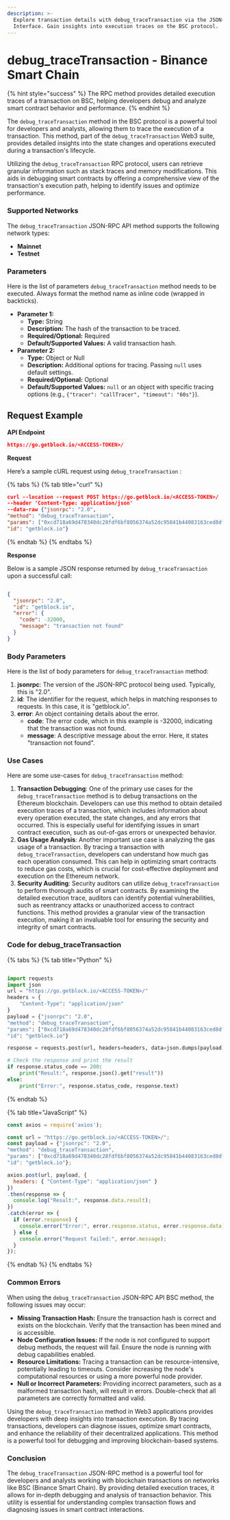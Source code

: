 ```yaml
---
description: >-
  Explore transaction details with debug_traceTransaction via the JSON-RPC API
  Interface. Gain insights into execution traces on the BSC protocol.
---
```


# debug\_traceTransaction - Binance Smart Chain

{% hint style="success" %}
The RPC method provides detailed execution traces of a transaction on BSC, helping developers debug and analyze smart contract behavior and performance.
{% endhint %}

The `debug_traceTransaction` method in the BSC protocol is a powerful tool for developers and analysts, allowing them to trace the execution of a transaction. This method, part of the `debug_traceTransaction` Web3 suite, provides detailed insights into the state changes and operations executed during a transaction's lifecycle.

Utilizing the `debug_traceTransaction` RPC protocol, users can retrieve granular information such as stack traces and memory modifications. This aids in debugging smart contracts by offering a comprehensive view of the transaction's execution path, helping to identify issues and optimize performance.

### Supported Networks

The `debug_traceTransaction` JSON-RPC API method supports the following network types:

* **Mainnet**
* **Testnet**

### Parameters

Here is the list of parameters `debug_traceTransaction` method needs to be executed. Always format the method name as inline code (wrapped in backticks).

* **Parameter 1:**
  * **Type:** String
  * **Description:** The hash of the transaction to be traced.
  * **Required/Optional:** Required
  * **Default/Supported Values:** A valid transaction hash.
* **Parameter 2:**
  * **Type:** Object or Null
  * **Description:** Additional options for tracing. Passing `null` uses default settings.
  * **Required/Optional:** Optional
  * **Default/Supported Values:** `null` or an object with specific tracing options (e.g., `{"tracer": "callTracer", "timeout": "60s"}`).

## Request Example

**API Endpoint**

```json
https://go.getblock.io/<ACCESS-TOKEN>/
```

**Request**

Here’s a sample cURL request using `debug_traceTransaction` :

{% tabs %}
{% tab title="curl" %}
```json
curl --location --request POST https://go.getblock.io/<ACCESS-TOKEN>/
--header 'Content-Type: application/json' 
--data-raw {"jsonrpc": "2.0",
"method": "debug_traceTransaction",
"params": ["0xcd718a69d478340dc28fdf6bf8056374a52dc95841b44083163ced8dfe29310c", null],
"id": "getblock.io"}
```
{% endtab %}
{% endtabs %}

**Response**

Below is a sample JSON response returned by `debug_traceTransaction` upon a successful call:

```json

{
  "jsonrpc": "2.0",
  "id": "getblock.io",
  "error": {
    "code": -32000,
    "message": "transaction not found"
  }
}

```

### Body Parameters

Here is the list of body parameters for `debug_traceTransaction` method:

1. **jsonrpc**: The version of the JSON-RPC protocol being used. Typically, this is "2.0".
2. **id**: The identifier for the request, which helps in matching responses to requests. In this case, it is "getblock.io".
3. **error**: An object containing details about the error.
   * **code**: The error code, which in this example is -32000, indicating that the transaction was not found.
   * **message**: A descriptive message about the error. Here, it states "transaction not found".

### Use Cases

Here are some use-cases for `debug_traceTransaction` method:

1. **Transaction Debugging**: One of the primary use cases for the `debug_traceTransaction` method is to debug transactions on the Ethereum blockchain. Developers can use this method to obtain detailed execution traces of a transaction, which includes information about every operation executed, the state changes, and any errors that occurred. This is especially useful for identifying issues in smart contract execution, such as out-of-gas errors or unexpected behavior.
2. **Gas Usage Analysis**: Another important use case is analyzing the gas usage of a transaction. By tracing a transaction with `debug_traceTransaction`, developers can understand how much gas each operation consumed. This can help in optimizing smart contracts to reduce gas costs, which is crucial for cost-effective deployment and execution on the Ethereum network.
3. **Security Auditing**: Security auditors can utilize `debug_traceTransaction` to perform thorough audits of smart contracts. By examining the detailed execution trace, auditors can identify potential vulnerabilities, such as reentrancy attacks or unauthorized access to contract functions. This method provides a granular view of the transaction execution, making it an invaluable tool for ensuring the security and integrity of smart contracts.

### Code for debug\_traceTransaction

{% tabs %}
{% tab title="Python" %}
```python

import requests
import json
url = "https://go.getblock.io/<ACCESS-TOKEN>/"
headers = {
    "Content-Type": "application/json"
}
payload = {"jsonrpc": "2.0",
"method": "debug_traceTransaction",
"params": ["0xcd718a69d478340dc28fdf6bf8056374a52dc95841b44083163ced8dfe29310c", null],
"id": "getblock.io"}

response = requests.post(url, headers=headers, data=json.dumps(payload))

# Check the response and print the result
if response.status_code == 200:
    print("Result:", response.json().get("result"))
else:
    print("Error:", response.status_code, response.text)

```
{% endtab %}

{% tab title="JavaScript" %}
```javascript
const axios = require('axios');

const url = "https://go.getblock.io/<ACCESS-TOKEN>/";
const payload = {"jsonrpc": "2.0",
"method": "debug_traceTransaction",
"params": ["0xcd718a69d478340dc28fdf6bf8056374a52dc95841b44083163ced8dfe29310c", null],
"id": "getblock.io"};

axios.post(url, payload, {
  headers: { "Content-Type": "application/json" }
})
.then(response => {
  console.log("Result:", response.data.result);
})
.catch(error => {
  if (error.response) {
    console.error("Error:", error.response.status, error.response.data);
  } else {
    console.error("Request failed:", error.message);
  }
});
```
{% endtab %}
{% endtabs %}

### Common Errors

When using the `debug_traceTransaction` JSON-RPC API BSC method, the following issues may occur:

* **Missing Transaction Hash:** Ensure the transaction hash is correct and exists on the blockchain. Verify that the transaction has been mined and is accessible.
* **Node Configuration Issues:** If the node is not configured to support debug methods, the request will fail. Ensure the node is running with debug capabilities enabled.
* **Resource Limitations:** Tracing a transaction can be resource-intensive, potentially leading to timeouts. Consider increasing the node's computational resources or using a more powerful node provider.
* **Null or Incorrect Parameters:** Providing incorrect parameters, such as a malformed transaction hash, will result in errors. Double-check that all parameters are correctly formatted and valid.

Using the `debug_traceTransaction` method in Web3 applications provides developers with deep insights into transaction execution. By tracing transactions, developers can diagnose issues, optimize smart contracts, and enhance the reliability of their decentralized applications. This method is a powerful tool for debugging and improving blockchain-based systems.

### Conclusion

The `debug_traceTransaction` JSON-RPC method is a powerful tool for developers and analysts working with blockchain transactions on networks like BSC (Binance Smart Chain). By providing detailed execution traces, it allows for in-depth debugging and analysis of transaction behavior. This utility is essential for understanding complex transaction flows and diagnosing issues in smart contract interactions.
